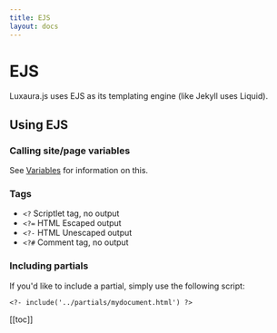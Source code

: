 ```yaml
---
title: EJS
layout: docs
---
```


# EJS

Luxaura.js uses EJS as its templating engine (like Jekyll uses Liquid).

## Using EJS

### Calling site/page variables
See [Variables](/docs/variables) for information on this.

### Tags
- `<?` Scriptlet tag, no output
- `<?=` HTML Escaped output
- `<?-` HTML Unescaped output
- `<?#` Comment tag, no output

### Including partials
If you'd like to include a partial, simply use the following script:
````
<?- include('../partials/mydocument.html') ?>
````

[[toc]]

